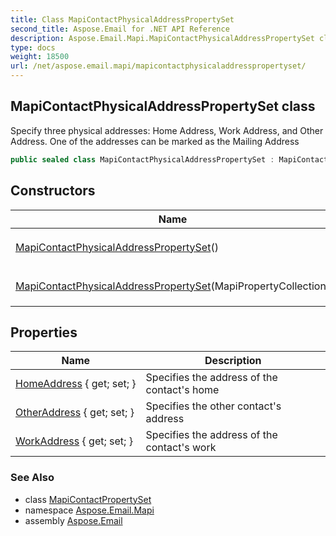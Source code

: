 ```yaml
---
title: Class MapiContactPhysicalAddressPropertySet
second_title: Aspose.Email for .NET API Reference
description: Aspose.Email.Mapi.MapiContactPhysicalAddressPropertySet class. Specify three physical addresses Home Address Work Address and Other Address. One of the addresses can be marked as the Mailing Address
type: docs
weight: 18500
url: /net/aspose.email.mapi/mapicontactphysicaladdresspropertyset/
---
```

## MapiContactPhysicalAddressPropertySet class

Specify three physical addresses: Home Address, Work Address, and Other Address. One of the addresses can be marked as the Mailing Address

```csharp
public sealed class MapiContactPhysicalAddressPropertySet : MapiContactPropertySet
```

## Constructors

| Name | Description |
| --- | --- |
| [MapiContactPhysicalAddressPropertySet](mapicontactphysicaladdresspropertyset/#constructor)() | Initializes a new instance of the `MapiContactPhysicalAddressPropertySet` class |
| [MapiContactPhysicalAddressPropertySet](mapicontactphysicaladdresspropertyset/#constructor_1)(MapiPropertyCollection) | Initializes a new instance of the `MapiContactPhysicalAddressPropertySet` class |

## Properties

| Name | Description |
| --- | --- |
| [HomeAddress](../../aspose.email.mapi/mapicontactphysicaladdresspropertyset/homeaddress/) { get; set; } | Specifies the address of the contact's home |
| [OtherAddress](../../aspose.email.mapi/mapicontactphysicaladdresspropertyset/otheraddress/) { get; set; } | Specifies the other contact's address |
| [WorkAddress](../../aspose.email.mapi/mapicontactphysicaladdresspropertyset/workaddress/) { get; set; } | Specifies the address of the contact's work |

### See Also

* class [MapiContactPropertySet](../mapicontactpropertyset/)
* namespace [Aspose.Email.Mapi](../../aspose.email.mapi/)
* assembly [Aspose.Email](../../)


